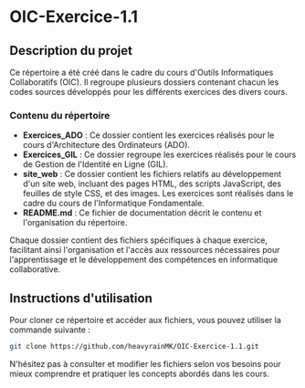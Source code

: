 # OIC-Exercice-1.1

## Description du projet

Ce répertoire a été créé dans le cadre du cours d'Outils Informatiques Collaboratifs (OIC). Il regroupe plusieurs dossiers contenant chacun les codes sources développés pour les différents exercices des divers cours.

### Contenu du répertoire

- **Exercices_ADO** : Ce dossier contient les exercices réalisés pour le cours d'Architecture des Ordinateurs (ADO).
- **Exercices_GIL** : Ce dossier regroupe les exercices réalisés pour le cours de Gestion de l'Identité en Ligne (GIL).
- **site_web** : Ce dossier contient les fichiers relatifs au développement d'un site web, incluant des pages HTML, des scripts JavaScript, des feuilles de style CSS, et des images. Les exercices sont réalisés dans le cadre du cours de l'Informatique Fondamentale.
- **README.md** : Ce fichier de documentation décrit le contenu et l'organisation du répertoire.

Chaque dossier contient des fichiers spécifiques à chaque exercice, facilitant ainsi l'organisation et l'accès aux ressources nécessaires pour l'apprentissage et le développement des compétences en informatique collaborative.

## Instructions d'utilisation

Pour cloner ce répertoire et accéder aux fichiers, vous pouvez utiliser la commande suivante :

```bash
git clone https://github.com/heavyrainMK/OIC-Exercice-1.1.git
```

N'hésitez pas à consulter et modifier les fichiers selon vos besoins pour mieux comprendre et pratiquer les concepts abordés dans les cours.

